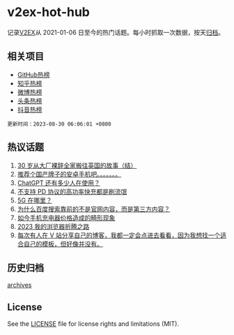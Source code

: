 # v2ex-hot-hub

 记录[V2EX](https://www.v2ex.com/)从 2021-01-06 日至今的热门话题。每小时抓取一次数据，按天[归档](archives)。
 
 ## 相关项目

- [GitHub热榜](https://github.com/lonnyzhang423/github-hot-hub)
- [知乎热榜](https://github.com/lonnyzhang423/zhihu-hot-hub)
- [微博热榜](https://github.com/lonnyzhang423/weibo-hot-hub)
- [头条热榜](https://github.com/lonnyzhang423/toutiao-hot-hub)
- [抖音热榜](https://github.com/lonnyzhang423/douyin-hot-hub)


 `更新时间：2023-08-30 06:06:01 +0800`

## 热议话题

1. [30 岁从大厂裸辞全家搬往英国的故事（结）](https://www.v2ex.com/t/969041)
1. [推荐个国产牌子的安卓手机吧。。。。。。。](https://www.v2ex.com/t/969089)
1. [ChatGPT 还有多少人在使用？](https://www.v2ex.com/t/969052)
1. [不支持 PD 协议的高功率快充都是刷流氓](https://www.v2ex.com/t/969137)
1. [5G 在哪里？](https://www.v2ex.com/t/969070)
1. [为什么百度搜索靠前的不是官网内容，而是第三方内容？](https://www.v2ex.com/t/969051)
1. [如今手机充电器价格造成的畸形现象](https://www.v2ex.com/t/969133)
1. [2023 我的浏览器折腾之路](https://www.v2ex.com/t/969065)
1. [每次有人在 V 站分享自己的博客，我都一定会点进去看看，因为我想找一个适合自己的模板，但好像并没有。](https://www.v2ex.com/t/969149)

## 历史归档

[archives](archives)

## License

See the [LICENSE](LICENSE) file for license rights and limitations (MIT).
